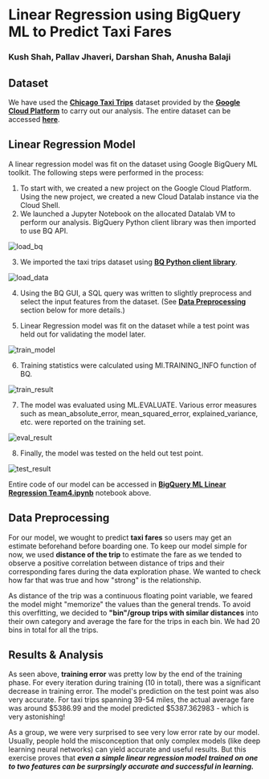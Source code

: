 # Linear Regression using BigQuery ML to Predict Taxi Fares 
### Kush Shah, Pallav Jhaveri, Darshan Shah, Anusha Balaji 


## Dataset 

We have used the **[Chicago Taxi Trips](https://console.cloud.google.com/bigquery?project=bq-tutorial-april-2019&folder&organizationId&p=bigquery-public-data&d=chicago_taxi_trips&t=taxi_trips&page=table)** dataset provided by the **[Google Cloud Platform](https://cloud.google.com/public-datasets/)** to carry out our analysis. 
The entire dataset can be accessed **[here](https://console.cloud.google.com/bigquery?project=bq-tutorial-april-2019&folder&organizationId&p=bigquery-public-data&d=chicago_taxi_trips&t=taxi_trips&page=table)**.


## Linear Regression Model  

A linear regression model was fit on the dataset using Google BigQuery ML toolkit. The following steps were performed in the process: 

1. To start with, we created a new project on the Google Cloud Platform. Using the new project, we created a new Cloud Datalab instance via the Cloud Shell. 
2. We launched a Jupyter Notebook on the allocated Datalab VM to perform our analysis. BigQuery Python client library was then imported to use BQ API. 

![load_bq](https://github.com/shahkush18/knowledge-based-systems/blob/master/LinReg/images/load_bq.PNG) 

3. We imported the taxi trips dataset using **[BQ Python client library](https://cloud.google.com/bigquery/docs/python-client-migration)**. 

![load_data](https://github.com/shahkush18/knowledge-based-systems/blob/master/LinReg/images/load_data.PNG) 

4. Using the BQ GUI, a SQL query was written to slightly preprocess and select the input features from the dataset. (See **[Data Preprocessing](#Data-Preprocessing)** section below for more details.) 

5. Linear Regression model was fit on the dataset while a test point was held out for validating the model later. 

![train_model](https://github.com/shahkush18/knowledge-based-systems/blob/master/LinReg/images/train_model.PNG)

6. Training statistics were calculated using Ml.TRAINING_INFO function of BQ. 

![train_result](https://github.com/shahkush18/knowledge-based-systems/blob/master/LinReg/images/train_result.PNG)

7. The model was evaluated using ML.EVALUATE. Various error measures such as mean_absolute_error, mean_squared_error, explained_variance, etc. were reported on the training set. 

![eval_result](https://github.com/shahkush18/knowledge-based-systems/blob/master/LinReg/images/eval_result.PNG)

8. Finally, the model was tested on the held out test point. 

![test_result](https://github.com/shahkush18/knowledge-based-systems/blob/master/LinReg/images/test_result.PNG)


Entire code of our model can be accessed in **[BigQuery ML Linear Regression Team4.ipynb](https://github.com/shahkush18/knowledge-based-systems/blob/master/LinReg/BigQuery%20ML%20Linear%20Regression%20Team4.ipynb)** notebook above. 

## Data Preprocessing  

For our model, we wought to predict **taxi fares** so users may get an estimate beforehand before boarding one. To keep our model simple for now, we used **distance of the trip** to estimate the fare as we tended to observe a positive correlation between distance of trips and their corresponding fares during the data exploration phase. We wanted to check how far that was true and how "strong" is the relationship. 

As distance of the trip was a continuous floating point variable, we feared the model might "memorize" the values than the general trends. To avoid this overfitting, we decided to **"bin"/group trips with similar distances** into their own category and average the fare for the trips in each bin. We had 20 bins in total for all the trips. 

## Results & Analysis 

As seen above, **training error** was pretty low by the end of the training phase. For every iteration during training (10 in total), there was a significant decrease in training error. The model's prediction on the test point was also very accurate. For taxi trips spanning 39-54 miles, the actual average fare was around $5386.99 and the model predicted $5387.362983 - which is very astonishing! 

As a group, we were very surprised to see very low error rate by our model. Usually, people hold the misconception that only complex models (like deep learning neural networks) can yield accurate and useful results. But this exercise proves that ***even a simple linear regression model trained on one to two features can be surprsingly accurate and successful in learning.*** 
